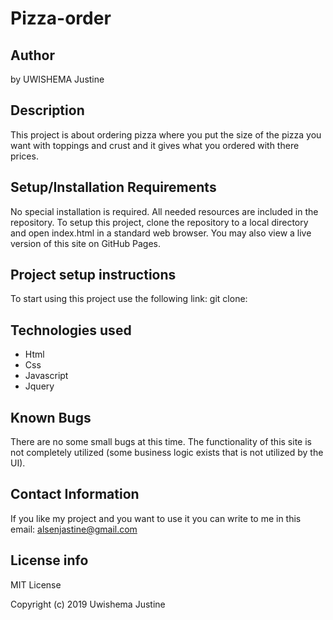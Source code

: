 # Pizza-order
## Author
by UWISHEMA Justine
## Description
This project is about ordering pizza where you put the size of the pizza you want with toppings and crust and it gives what you ordered with there prices.
## Setup/Installation Requirements
No special installation is required. All needed resources are included in the repository.
To setup this project, clone the repository to a local directory and open index.html in a standard web browser.
You may also view a live version of this site on GitHub Pages.
## Project setup instructions
To start using this project use the following link:
git clone: 
## Technologies used
* Html
* Css
* Javascript
* Jquery
## Known Bugs
There are no some small bugs at this time. The functionality of this site is not completely utilized (some business logic exists that is not utilized by the UI).
## Contact Information
If you like my project and you want to use it you can write to me in this email:
alsenjastine@gmail.com

## License info

MIT License

 Copyright (c) 2019 Uwishema Justine
